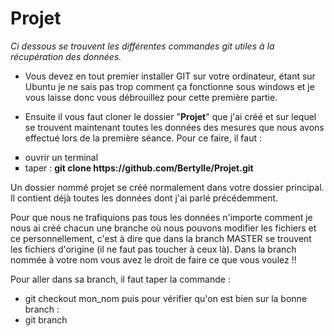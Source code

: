 Projet
======

<i> Ci dessous se trouvent les différentes commandes git utiles à la récupération des données. </i>

* Vous devez en tout premier installer GIT sur votre ordinateur, étant sur Ubuntu je ne sais pas trop comment ça fonctionne sous windows et je vous laisse donc vous débrouillez pour cette première partie.

* Ensuite il vous faut cloner le dossier "<b>Projet</b>" que j'ai créé et sur lequel se trouvent maintenant toutes les données des mesures que nous avons effectué lors de la première séance. Pour ce faire, il faut :

 <ul style="list-style-type:square">
  <li>ouvrir un terminal</li>
  <li>taper : <b>git clone https://github.com/Bertylle/Projet.git</b></li>
</ul> 

Un dossier nommé projet se créé normalement dans votre dossier principal. Il contient déjà toutes les données dont j'ai parlé précédemment.

Pour que nous ne trafiquions pas tous les données n'importe comment je nous ai créé chacun une branche où nous pouvons modifier les fichiers et ce personnellement, c'est à dire que dans la branch MASTER se trouvent les fichiers d'origine (il ne faut pas toucher à ceux là). Dans la branch nommée à votre nom vous avez le droit de faire ce que vous voulez !!

Pour aller dans sa branch, il faut taper la commande :
- git checkout mon_nom
puis pour vérifier qu'on est bien sur la bonne branch :
- git branch


